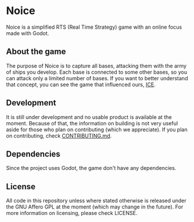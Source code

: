 # Noice

Noice is a simplified RTS (Real Time Strategy) game with an online focus made
with Godot.

## About the game

The purpose of Noice is to capture all bases, attacking them with the army of
ships you develop. Each base is connected to some other bases, so you can attack
only a limited number of bases.
If you want to better understand that concept, you can see the game that
influenced ours, [ICE](https://play.google.com/store/apps/details?id=com.queader.ice).

## Development

It is still under development and no usable product is available at the moment.
Because of that, the information on building is not very useful aside for those
who plan on contributing (which we appreciate). If you plan on contributing,
check [CONTRIBUTING.md](CONTRIBUTING.md).

## Dependencies

Since the project uses Godot, the game don't have any dependencies.

## License

All code in this repository unless where stated otherwise is released under the
GNU Affero GPL at the moment (which may change in the future). For more
information on licensing, please check LICENSE.
